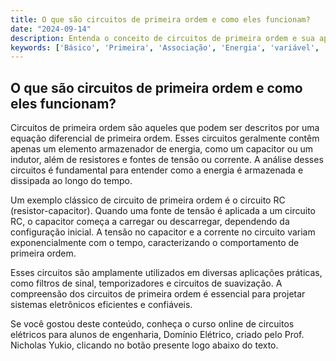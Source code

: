 ```yaml
---
title: O que são circuitos de primeira ordem e como eles funcionam?
date: "2024-09-14"
description: Entenda o conceito de circuitos de primeira ordem e sua aplicação em engenharia elétrica.
keywords: ['Básico', 'Primeira', 'Associação', 'Energia', 'variável', 'Aplicação', 'Capacitor']
---
```


## O que são circuitos de primeira ordem e como eles funcionam?

Circuitos de primeira ordem são aqueles que podem ser descritos por uma equação diferencial de primeira ordem. Esses circuitos geralmente contêm apenas um elemento armazenador de energia, como um capacitor ou um indutor, além de resistores e fontes de tensão ou corrente. A análise desses circuitos é fundamental para entender como a energia é armazenada e dissipada ao longo do tempo.

Um exemplo clássico de circuito de primeira ordem é o circuito RC (resistor-capacitor). Quando uma fonte de tensão é aplicada a um circuito RC, o capacitor começa a carregar ou descarregar, dependendo da configuração inicial. A tensão no capacitor e a corrente no circuito variam exponencialmente com o tempo, caracterizando o comportamento de primeira ordem.

Esses circuitos são amplamente utilizados em diversas aplicações práticas, como filtros de sinal, temporizadores e circuitos de suavização. A compreensão dos circuitos de primeira ordem é essencial para projetar sistemas eletrônicos eficientes e confiáveis.

Se você gostou deste conteúdo, conheça o curso online de circuitos elétricos para alunos de engenharia, Domínio Elétrico, criado pelo Prof. Nicholas Yukio, clicando no botão presente logo abaixo do texto.